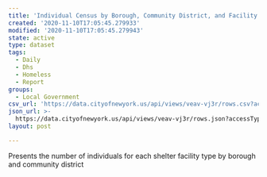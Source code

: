 ```yaml
---
title: 'Individual Census by Borough, Community District, and Facility Type'
created: '2020-11-10T17:05:45.279933'
modified: '2020-11-10T17:05:45.279943'
state: active
type: dataset
tags:
  - Daily
  - Dhs
  - Homeless
  - Report
groups:
  - Local Government
csv_url: 'https://data.cityofnewyork.us/api/views/veav-vj3r/rows.csv?accessType=DOWNLOAD'
json_url: >-
  https://data.cityofnewyork.us/api/views/veav-vj3r/rows.json?accessType=DOWNLOAD
layout: post

---
```

Presents the number of individuals for each shelter facility type by borough and community district
